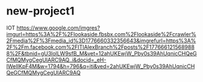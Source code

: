 # new-project1
IOT
https://www.google.com/imgres?imgurl=https%3A%2F%2Flookaside.fbsbx.com%2Flookaside%2Fcrawler%2Fmedia%2F%3Fmedia_id%3D1776660332356643&imgrefurl=https%3A%2F%2Fm.facebook.com%2FITIAlexBranch%2Fposts%2F1776661215689888%2F&tbnid=gU3lolLW9sfB_M&vet=12ahUKEwjW_Pby0s39AhUqnicCHQeGCfMQMygCegUIARC9AQ..i&docid=_eH-IWeIIKpF4M&w=1794&h=796&q=iti&ved=2ahUKEwjW_Pby0s39AhUqnicCHQeGCfMQMygCegUIARC9AQ
